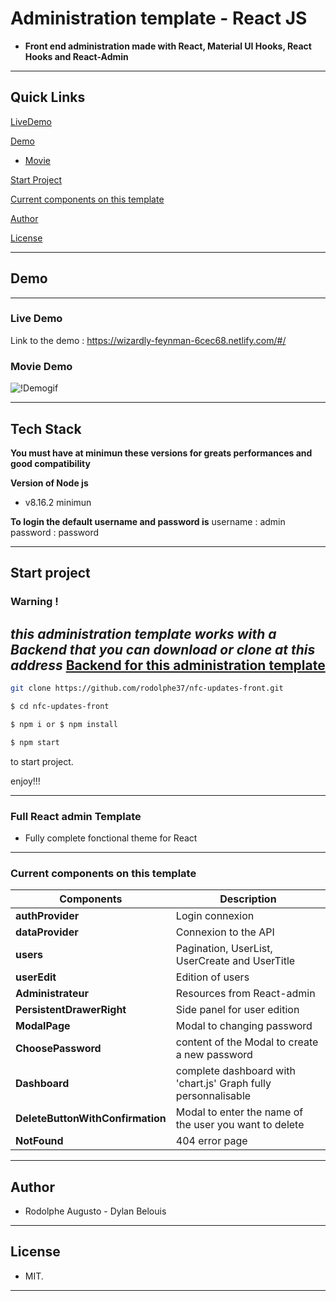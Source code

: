 
# Administration template - React JS

  

-  **Front end administration made with React, Material UI Hooks, React Hooks and React-Admin**

  
---  

## Quick Links
[LiveDemo](#live-demo)

[Demo](#demo)

-  [Movie](#movie-demo)

[Start Project](#Start-project)

[Current components on this template](#Current-components-on-this-template)

[Author](#author)

[License](#license)


---
## Demo
---

### Live Demo
Link to the demo : https://wizardly-feynman-6cec68.netlify.com/#/

### Movie Demo

![!Demogif](movieDemo.gif)

---
 

## Tech Stack

 **You must have at minimun these versions for greats performances and good compatibility**

 **Version of Node js**
-    v8.16.2 minimun

 **To login the default username and password is**
 username : admin
 password : password

--- 

## Start project

### Warning ! 
***this administration template works with a Backend that you can download or clone at this address***
[Backend for this administration template](https://github.com/rodolphe37/nfc-updates-back.git)
---
```bash
git clone https://github.com/rodolphe37/nfc-updates-front.git

$ cd nfc-updates-front

$ npm i or $ npm install

$ npm start
```

to start project.

  

enjoy!!!

---  

### Full React admin Template

  - Fully complete fonctional theme for React


---

### Current components on this template

| Components | Description |
| ------ | ------ |
| **authProvider** | Login connexion |
| **dataProvider** | Connexion to the API |
| **users** | Pagination, UserList, UserCreate and UserTitle |
| **userEdit** | Edition of users |  
| **Administrateur** | Resources from React-admin |
| **PersistentDrawerRight** | Side panel for user edition |
| **ModalPage** | Modal to changing password |
| **ChoosePassword** | content of the Modal to create a new password |
| **Dashboard** | complete dashboard with 'chart.js' Graph fully personnalisable |
| **DeleteButtonWithConfirmation** | Modal to enter the name of the user you want to delete |
| **NotFound** | 404 error page |

---

  

## Author

  

- Rodolphe Augusto - Dylan Belouis

  

---

  

## License

  

- MIT.

  

---

  

